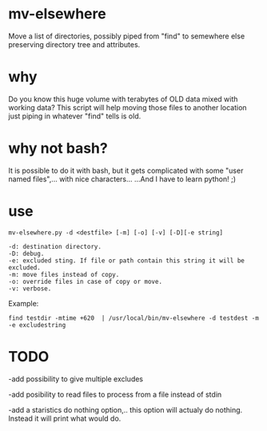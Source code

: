 mv-elsewhere
============

Move a list of directories, possibly piped from "find" to semewhere else preserving directory tree and attributes.

why
===

Do you know this huge volume with terabytes of OLD data mixed with working data? This script will help moving those files to another location just piping in whatever "find" tells is old.

why not bash?
============

It is possible to do it with bash, but it gets complicated with some "user named files",... with nice characters...
...And I have to learn python! ;)

use
===
	mv-elsewhere.py -d <destfile> [-m] [-o] [-v] [-D][-e string]

	-d: destination directory.
	-D: debug.
	-e: excluded sting. If file or path contain this string it will be excluded.
	-m: move files instead of copy.
	-o: override files in case of copy or move.
	-v: verbose.
	
Example:

	find testdir -mtime +620  | /usr/local/bin/mv-elsewhere -d testdest -m -e excludestring


TODO
====

-add possibility to give multiple excludes

-add posibility to read files to process from a file instead of stdin

-add a staristics do nothing option,.. this option will actualy do nothing. Instead it will print what would do.

